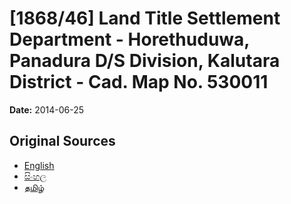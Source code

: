 # [1868/46] Land Title Settlement Department - Horethuduwa, Panadura D/S Division, Kalutara District - Cad. Map No. 530011

**Date:** 2014-06-25

## Original Sources

- [English](https://documents.gov.lk/view/extra-gazettes/2014/6/1868-46_E.pdf)
- [සිංහල](https://documents.gov.lk/view/extra-gazettes/2014/6/1868-46_S.pdf)
- [தமிழ்](https://documents.gov.lk/view/extra-gazettes/2014/6/1868-46_T.pdf)
